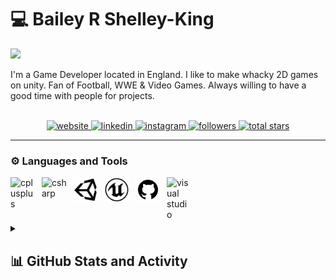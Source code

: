 <!-- Begin First Section --->
# 💻 Bailey R Shelley-King

<img src="https://readme-typing-svg.demolab.com/?lines=Game+Developer+/+Programmer&font=Fira&color=3971c3&pause=1000&size=22">

<p align="left">
 I'm a Game Developer located in England. I like to make whacky 2D games on unity. Fan of Football, WWE & Video Games. Always willing to have a good time with people for projects.
  <br>
  <br>
  <div align="center">
    <a href="https://baileyshelleyking.wixsite.com/portfolio" target="_blank" rel="noreferrer">
      <img alt="website" title="View my Portfolio" src="https://custom-icon-badges.demolab.com/badge/-Portfolio-3971C3?style=for-the-badge&logo=dan-dev&logoColor=white">
    </a>
    <a href="https://www.linkedin.com/in/bailey-shelley-king-919b321bb/" target="_blank" rel="noreferrer">
      <img alt="linkedin" title="View my Linkedin" src="https://custom-icon-badges.demolab.com/badge/-Linkedin-0A66C2?style=for-the-badge&logo=linkedin&logoColor=white">
    </a>
    <a href="https://www.instagram.com/bailey_shelley_king/" target="_blank" rel="noreferrer">
      <img alt="instagram" title="View my Instagram" src="https://custom-icon-badges.demolab.com/badge/-Instagram-E4405F?style=for-the-badge&logo=instagram&logoColor=white">
    </a> 
    <a href="https://github.com/BiscuitTinx?tab=followers" target="_blank" rel="noreferrer">
      <img alt="followers" title="Follow me on Github" src="https://custom-icon-badges.demolab.com/github/followers/BiscuitTinx?color=236ad3&labelColor=1155ba&style=for-the-badge&logo=person-add&label=Follow&logoColor=white">
    </a>
    <a href="https://github.com/BiscuitTinx?tab=repositories&sort=stargazers" target="_blank" rel="noreferrer">
      <img alt="total stars" title="Total stars on GitHub" src="https://custom-icon-badges.demolab.com/github/stars/BiscuitTinx?color=55960c&style=for-the-badge&labelColor=488207&logo=star">
    </a>
  </div>
</p>
<!-- End First Section --->

---

<!-- Begin Second Section --->
### ⚙️ Languages and Tools

<a href="https://isocpp.org/" target="_blank" rel="noreferrer">
  <img align="left" alt="cplusplus" width="40px" style="padding-right:10px;" src="https://cdn.jsdelivr.net/gh/devicons/devicon/icons/cplusplus/cplusplus-original.svg">
</a>
<a href="https://learn.microsoft.com/en-us/dotnet/csharp/" target="_blank" rel="noreferrer">
  <img align="left" alt="csharp" width="40px" style="padding-right:10px;" src="https://cdn.jsdelivr.net/gh/devicons/devicon/icons/csharp/csharp-original.svg">
</a>
<a href="https://unity.com/" target="_blank" rel="noreferrer">
  <img align="left" alt="unity" width="40px" style="padding-right:10px;" src="https://raw.githubusercontent.com/BiscuitTinx/BiscuitTinx/main/assets/unity.svg">
</a>
<a href="https://www.unrealengine.com/en-US" target="_blank" rel="noreferrer">
  <img align="left" alt="unrealengine" width="40px" style="padding-right:10px;" src="https://raw.githubusercontent.com/BiscuitTinx/BiscuitTinx/main/assets/unreal.svg">
</a>
<a href="https://github.com/" target="_blank" rel="noreferrer">
  <img align="left" alt="github" width="40px" style="padding-right:10px;" src="https://raw.githubusercontent.com/BiscuitTinx/BiscuitTinx/main/assets/github.svg">
</a>
<a href="https://visualstudio.microsoft.com/" target="_blank" rel="noreferrer">
  <img align="left" alt="visual studio" width="40px" style="padding-right:10px;" src="https://cdn.jsdelivr.net/gh/devicons/devicon/icons/visualstudio/visualstudio-plain.svg">
</a>
<br>
<br>
<!-- End Second Section --->

#

<!-- Begin Third Section --->
<details>
   <summary><h2>📊 GitHub Stats and Activity</h2></summary>

   <h3>🔥 Streak Stats</h3>
   <img alt="Bailey's streak" src="https://streak-stats.demolab.com?user=BiscuitTinx&background=20232A&ring=3971c3&fire=3971c3&currStreakNum=FFFFFF&currStreakLabel=FFFFFF&dates=FFFFFF&sideNums=FFFFFF&sideLabels=FFFFFF&stroke=FFFFFF&border=FFFFFF)](https://git.io/streak-stats">

   <h3>💻 GitHub Profile Stats</h3>
   <img alt="Bailey's Github Stats" src="https://github-readme-stats.vercel.app/api?username=BiscuitTinx&show_icons=true&bg_color=20232A&text_color=ffffff&title_color=3971c3&icon_color=3971c3" height="192px">
   <img alt="Bailey's Top Languages" src="https://github-readme-stats.vercel.app/api/top-langs/?username=BiscuitTinx&layout=compact&langs_count=8&bg_color=20232A&text_color=ffffff&title_color=3971c3&icon_color=3971c3" height="192px">
   <br/>

   <b>Note:</b> Top languages is only a metric of the languages my public code consists of and doesn't reflect experience or skill level.

   <img alt="Dan's Activity Graph" src="https://github-readme-activity-graph.cyclic.app/graph?username=BiscuitTinx&bg_color=20232A&color=FFFFFF&line=3971c3&point=3971c3">

   <h3>⚡ Recent GitHub Activity</h3>
   
   <!--RECENT_ACTIVITY:last_update-->
Last Updated: Thursday, July 13th, 2023, 1:18:43 PM (GMT)
   <!--RECENT_ACTIVITY:last_update_end-->
   <!--RECENT_ACTIVITY:start-->
1. ⭐ Starred [DanDHenshaw/Perspective-API-for-Unity](https://github.com/DanDHenshaw/Perspective-API-for-Unity)<br>
2. ⬆️ Pushed 2 commit(s) to [BiscuitTinx/BiscuitTinx](https://github.com/BiscuitTinx/BiscuitTinx)<br>
3. 🎉 Merged PR [#1](https://github.com/BiscuitTinx/BiscuitTinx/pull/1) in [BiscuitTinx/BiscuitTinx](https://github.com/BiscuitTinx/BiscuitTinx)<br>
4. ⬆️ Pushed 1 commit(s) to [BiscuitTinx/BiscuitTinx](https://github.com/BiscuitTinx/BiscuitTinx)<br>
5. ⬆️ Pushed 1 commit(s) to [BiscuitTinx/BiscuitTinx](https://github.com/BiscuitTinx/BiscuitTinx)<br>
   <!--RECENT_ACTIVITY:end-->

</details>
<!-- End Fourth Section --->

